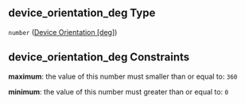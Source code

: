 ## device_orientation_deg Type

`number` ([Device Orientation \[deg\]](iea43_wra_data_model-properties-measurement-location-measurement-location-properties-vertical-profiler-properties-vertical-profiler-properties-properties-device-orientation-deg.md))

## device_orientation_deg Constraints

**maximum**: the value of this number must smaller than or equal to: `360`

**minimum**: the value of this number must greater than or equal to: `0`
